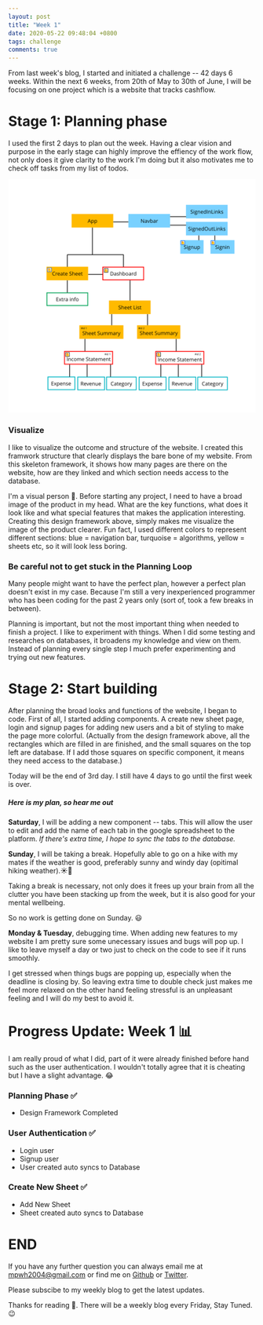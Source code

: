 ```yaml
---
layout: post
title: "Week 1"
date: 2020-05-22 09:48:04 +0800
tags: challenge
comments: true
---
```


From last week's blog, I started and initiated a challenge -- 42 days 6 weeks. Within the next 6 weeks, from 20th of May to 30th of June, I will be focusing on one project which is a website that tracks cashflow.

# Stage 1: Planning phase

I used the first 2 days to plan out the week. Having a clear vision and purpose in the early stage can highly improve the effiency of the work flow, not only does it give clarity to the work I'm doing but it also motivates me to check off tasks from my list of todos.

<img src="/img/42days/design.png" alt="design" width='700'>

### Visualize

I like to visualize the outcome and structure of the website. I created this framwork structure that clearly displays the bare bone of my website. From this skeleton framework, it shows how many pages are there on the website, how are they linked and which section needs access to the database.

I'm a visual person 👀. Before starting any project, I need to have a broad image of the product in my head. What are the key functions, what does it look like and what special features that makes the application interesting. Creating this design framework above, simply makes me visualize the image of the product clearer. Fun fact, I used different colors to represent different sections: blue = navigation bar, turquoise = algorithms, yellow = sheets etc, so it will look less boring.

### Be careful not to get stuck in the Planning Loop

Many people might want to have the perfect plan, however a perfect plan doesn't exist in my case. Because I'm still a very inexperienced programmer who has been coding for the past 2 years only (sort of, took a few breaks in between).

Planning is important, but not the most important thing when needed to finish a project. I like to experiment with things. When I did some testing and researches on databases, it broadens my knowledge and view on them. Instead of planning every single step I much prefer experimenting and trying out new features.

# Stage 2: Start building

After planning the broad looks and functions of the website, I began to code. First of all, I started adding components. A create new sheet page, login and signup pages for adding new users and a bit of styling to make the page more colorful. (Actually from the design framework above, all the rectangles which are filled in are finished, and the small squares on the top left are database. If I add those squares on specific component, it means they need access to the database.)

Today will be the end of 3rd day. I still have 4 days to go until the first week is over.

##### Here is my plan, so hear me out

**Saturday**, I will be adding a new component -- tabs. This will allow the user to edit and add the name of each tab in the google spreadsheet to the platform. _If there's extra time, I hope to sync the tabs to the database._

**Sunday**, I will be taking a break. Hopefully able to go on a hike with my mates if the weather is good, preferably sunny and windy day (opitimal hiking weather).☀️💨

Taking a break is necessary, not only does it frees up your brain from all the clutter you have been stacking up from the week, but it is also good for your mental wellbeing.

So no work is getting done on Sunday. 😃

**Monday & Tuesday**, debugging time. When adding new features to my website I am pretty sure some unecessary issues and bugs will pop up. I like to leave myself a day or two just to check on the code to see if it runs smoothly.

I get stressed when things bugs are popping up, especially when the deadline is closing by. So leaving extra time to double check just makes me feel more relaxed on the other hand feeling stressful is an unpleasant feeling and I will do my best to avoid it.

# Progress Update: Week 1 📊

I am really proud of what I did, part of it were already finished before hand such as the user authentication. I wouldn't totally agree that it is cheating but I have a slight advantage. 😂

### Planning Phase ✅

- Design Framework Completed

### User Authentication ✅

- Login user
- Signup user
- User created auto syncs to Database

### Create New Sheet ✅

- Add New Sheet
- Sheet created auto syncs to Database

# END

If you have any further question you can always email me at <mpwh2004@gmail.com> or find me on [Github](https://github.com/melaniehsieh) or [Twitter](https://twitter.com/melaniehsieh).

Please subscibe to my weekly blog to get the latest updates.

Thanks for reading 👀. There will be a weekly blog every Friday, Stay Tuned.😉
